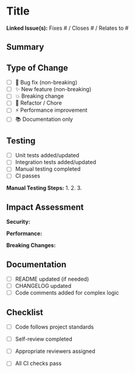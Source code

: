 

# Title
<!-- Keep it short & imperative, e.g., "Add streaming support to chat API" -->

**Linked Issue(s):** Fixes #<id> / Closes #<id> / Relates to #<id>

## Summary
<!-- Brief description of what this PR does and why -->


## Type of Change
- [ ] 🐛 Bug fix (non-breaking)
- [ ] ✨ New feature (non-breaking)
- [ ] 💥 Breaking change
- [ ] 🔧 Refactor / Chore
- [ ] ⚡ Performance improvement
- [ ] 📚 Documentation only

## Testing
- [ ] Unit tests added/updated
- [ ] Integration tests added/updated
- [ ] Manual testing completed
- [ ] CI passes

**Manual Testing Steps:**
1. 
2. 
3. 

## Impact Assessment
**Security:** <!-- Any security considerations or "None" -->

**Performance:** <!-- Performance impact or "No impact expected" -->

**Breaking Changes:** <!-- List any breaking changes or "None" -->

## Documentation
- [ ] README updated (if needed)
- [ ] CHANGELOG updated
- [ ] Code comments added for complex logic

## Checklist
- [ ] Code follows project standards
- [ ] Self-review completed
- [ ] Appropriate reviewers assigned
- [ ] All CI checks pass

